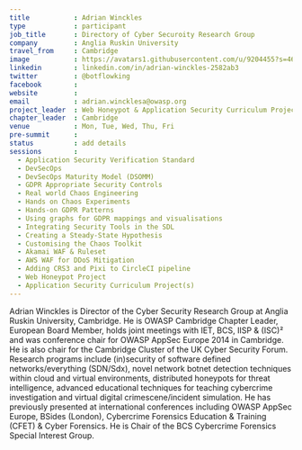 ```yaml
---
title           : Adrian Winckles
type            : participant
job_title       : Directory of Cyber Securoity Research Group
company         : Anglia Ruskin University
travel_from     : Cambridge
image           : https://avatars1.githubusercontent.com/u/9204455?s=460&v=4
linkedin        : linkedin.com/in/adrian-winckles-2582ab3
twitter         : @botflowking
facebook        :
website         : 
email           : adrian.wincklesa@owasp.org
project_leader  : Web Honeypot & Application Security Curriculum Project 
chapter_leader  : Cambridge
venue           : Mon, Tue, Wed, Thu, Fri
pre-summit      :
status          : add details
sessions        :
  - Application Security Verification Standard
  - DevSecOps
  - DevSecOps Maturity Model (DSOMM)
  - GDPR Appropriate Security Controls
  - Real world Chaos Engineering
  - Hands on Chaos Experiments
  - Hands-on GDPR Patterns
  - Using graphs for GDPR mappings and visualisations
  - Integrating Security Tools in the SDL
  - Creating a Steady-State Hypothesis
  - Customising the Chaos Toolkit
  - Akamai WAF & Ruleset
  - AWS WAF for DDoS Mitigation
  - Adding CRS3 and Pixi to CircleCI pipeline
  - Web Honeypot Project
  - Application Security Curriculum Project(s)
---
```


Adrian Winckles is Director of the Cyber Security Research Group at Anglia Ruskin University, Cambridge. He is OWASP Cambridge Chapter Leader, European Board Member, holds joint meetings with IET, BCS, IISP & (ISC)² and was conference chair for OWASP AppSec Europe 2014 in Cambridge. He is also chair for the Cambridge Cluster of the UK Cyber Security Forum. Research programs include (in)security of software defined networks/everything (SDN/Sdx), novel network botnet detection techniques within cloud and virtual environments, distributed honeypots for threat intelligence, advanced educational techniques for teaching cybercrime investigation and virtual digital crimescene/incident simulation. He has previously presented at international conferences including OWASP AppSec Europe, BSides (London), Cybercrime Forensics Education & Training (CFET) & Cyber Forensics. He is Chair of the BCS Cybercrime Forensics Special Interest Group.
